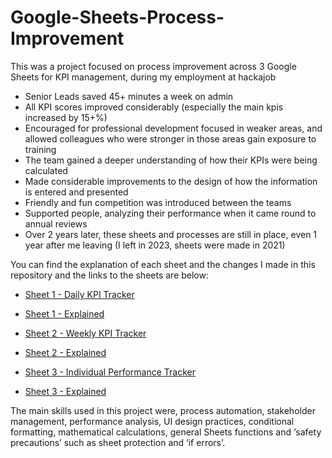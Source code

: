 # Google-Sheets-Process-Improvement

This was a project focused on process improvement across 3 Google Sheets for KPI management, during my employment at hackajob

* Senior Leads saved 45+ minutes a week on admin
* All KPI scores improved considerably (especially the main kpis increased by 15+%) 
* Encouraged for professional development focused in weaker areas, and allowed colleagues who were stronger in those areas gain exposure to training 
* The team gained a deeper understanding of how their KPIs were being calculated
* Made considerable improvements to the design of how the information is entered and presented 
* Friendly and fun competition was introduced between the teams
* Supported people, analyzing their performance when it came round to annual reviews 
* Over 2 years later, these sheets and processes are still in place, even 1 year after me leaving (I left in 2023, sheets were made in 2021)

You can find the explanation of each sheet and the changes I made in this repository and the links to the sheets are below:

- [Sheet 1 - Daily KPI Tracker](https://docs.google.com/spreadsheets/d/12UYoobccjtrzmX9VEOjLgQRXTRxT5DqF53Tcoq6xgPc/edit?gid=586722786#gid=586722786)
- [Sheet 1 - Explained](https://github.com/R9JJAYL/Google-Sheets-Process-Improvement/blob/main/Sheet%201%20-%20Daily%20Team%20KPIs.pdf)
  
- [Sheet 2 - Weekly KPI Tracker](https://docs.google.com/spreadsheets/d/1RHCckzmudOT8LLC4-JD13LPP3P84e2TD1u69RtysiUY/edit?gid=703124017#gid=703124017)
- [Sheet 2 - Explained](https://github.com/R9JJAYL/Google-Sheets-Process-Improvement/blob/main/Sheet%202%20-%20Explained.pdf)
  
- [Sheet 3 - Individual Performance Tracker](https://docs.google.com/spreadsheets/d/1rfP_tJNh8LbF-j1aH9_0qBCXw05aR7iilbucGfGgMgM/edit?gid=1413052365#gid=1413052365)
- [Sheet 3 - Explained](https://github.com/R9JJAYL/Google-Sheets-Process-Improvement/blob/main/Sheet%203%20-%20Explained.pdf)

The main skills used in this project were, process automation, stakeholder management, performance analysis, UI design practices, conditional formatting, mathematical calculations, general Sheets functions and ‘safety precautions’ such as sheet protection and ‘if errors’.
